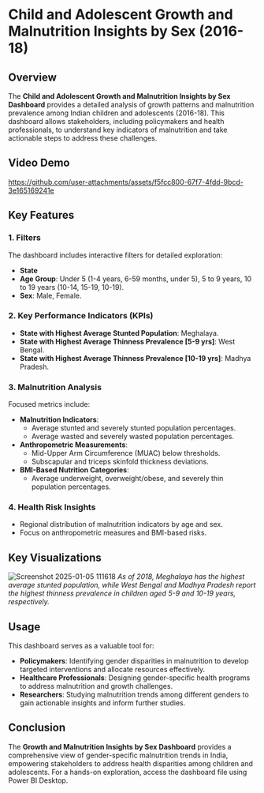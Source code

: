 # Child and Adolescent Growth and Malnutrition Insights by Sex (2016-18)  

## Overview  
The **Child and Adolescent Growth and Malnutrition Insights by Sex Dashboard** provides a detailed analysis of growth patterns and malnutrition prevalence among Indian children and adolescents (2016-18). This dashboard allows stakeholders, including policymakers and health professionals, to understand key indicators of malnutrition and take actionable steps to address these challenges.  

## Video Demo  

https://github.com/user-attachments/assets/f5fcc800-67f7-4fdd-9bcd-3e165169241e

## Key Features  

### 1. **Filters**  
The dashboard includes interactive filters for detailed exploration:  
- **State**  
- **Age Group**: Under 5 (1-4 years, 6-59 months, under 5), 5 to 9 years, 10 to 19 years (10-14, 15-19, 10-19).  
- **Sex**: Male, Female.  

### 2. **Key Performance Indicators (KPIs)**  
- **State with Highest Average Stunted Population**: Meghalaya.  
- **State with Highest Average Thinness Prevalence [5-9 yrs]**: West Bengal.  
- **State with Highest Average Thinness Prevalence [10-19 yrs]**: Madhya Pradesh.  

### 3. **Malnutrition Analysis**  
Focused metrics include:  
- **Malnutrition Indicators**:  
  - Average stunted and severely stunted population percentages.  
  - Average wasted and severely wasted population percentages.  
- **Anthropometric Measurements**:  
  - Mid-Upper Arm Circumference (MUAC) below thresholds.  
  - Subscapular and triceps skinfold thickness deviations.  
- **BMI-Based Nutrition Categories**:  
  - Average underweight, overweight/obese, and severely thin population percentages.  

### 4. **Health Risk Insights**  
- Regional distribution of malnutrition indicators by age and sex.  
- Focus on anthropometric measures and BMI-based risks.  

## Key Visualizations  

![Screenshot 2025-01-05 111618](https://github.com/user-attachments/assets/6637f639-c89b-468f-a572-795722d09f51)
*As of 2018, Meghalaya has the highest average stunted population, while West Bengal and Madhya Pradesh report the highest thinness prevalence in children aged 5-9 and 10-19 years, respectively.*  

## Usage  
This dashboard serves as a valuable tool for:  
- **Policymakers**: Identifying gender disparities in malnutrition to develop targeted interventions and allocate resources effectively.  
- **Healthcare Professionals**: Designing gender-specific health programs to address malnutrition and growth challenges.  
- **Researchers**: Studying malnutrition trends among different genders to gain actionable insights and inform further studies.  

## Conclusion  
The **Growth and Malnutrition Insights by Sex Dashboard** provides a comprehensive view of gender-specific malnutrition trends in India, empowering stakeholders to address health disparities among children and adolescents. For a hands-on exploration, access the dashboard file using Power BI Desktop.
